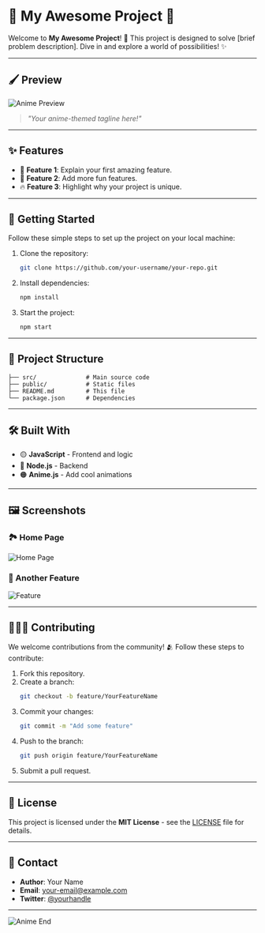 # 🌸 My Awesome Project 🌟

Welcome to **My Awesome Project**! 🚀 This project is designed to solve [brief problem description]. Dive in and explore a world of possibilities! ✨

---

## 🖌️ Preview

![Anime Preview](https://c.tenor.com/YOUR_ANIME_IMAGE_URL.gif)
> _"Your anime-themed tagline here!"_

---

## ✨ Features

- 🌟 **Feature 1**: Explain your first amazing feature.
- 🍜 **Feature 2**: Add more fun features.
- 🔥 **Feature 3**: Highlight why your project is unique.

---

## 🚀 Getting Started

Follow these simple steps to set up the project on your local machine:

1. Clone the repository:
   ```bash
   git clone https://github.com/your-username/your-repo.git
   ```
2. Install dependencies:
   ```bash
   npm install
   ```
3. Start the project:
   ```bash
   npm start
   ```

---

## 📂 Project Structure

```
├── src/              # Main source code
├── public/           # Static files
├── README.md         # This file
└── package.json      # Dependencies
```

---

## 🛠️ Built With

- 🟡 **JavaScript** - Frontend and logic
- 🔵 **Node.js** - Backend
- 🟠 **Anime.js** - Add cool animations

---

## 🖼️ Screenshots

### 🏞️ Home Page
![Home Page](https://via.placeholder.com/800x400.png?text=Your+Screenshot+Here)

### 🌌 Another Feature
![Feature](https://via.placeholder.com/800x400.png?text=Another+Screenshot)

---

## 🧑‍🤝‍🧑 Contributing

We welcome contributions from the community! 🫂 Follow these steps to contribute:

1. Fork this repository.
2. Create a branch:
   ```bash
   git checkout -b feature/YourFeatureName
   ```
3. Commit your changes:
   ```bash
   git commit -m "Add some feature"
   ```
4. Push to the branch:
   ```bash
   git push origin feature/YourFeatureName
   ```
5. Submit a pull request.

---

## 🌸 License

This project is licensed under the **MIT License** - see the [LICENSE](LICENSE) file for details.

---

## 💬 Contact

- **Author**: Your Name
- **Email**: your-email@example.com
- **Twitter**: [@yourhandle](https://twitter.com/yourhandle)

---

![Anime End](https://c.tenor.com/YOUR_ANIME_IMAGE_URL.gif)
